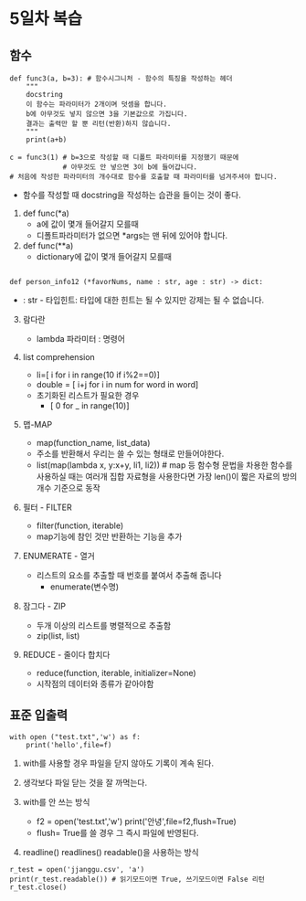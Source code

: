 # 5일차 복습

## 함수

```
def func3(a, b=3): # 함수시그니처 - 함수의 특징을 작성하는 헤더
    """
    docstring
    이 함수는 파라미터가 2개이며 덧셈을 합니다.
    b에 아무것도 넣지 않으면 3을 기본값으로 가집니다.
    결과는 출력만 할 뿐 리턴(반환)하지 않습니다.
    """
    print(a+b)

c = func3(1) # b=3으로 작성할 때 디폴트 파라미터를 지정했기 때문에
             # 아무것도 안 넣으면 3이 b에 들어갑니다.
# 처음에 작성한 파라미터의 개수대로 함수를 호출할 때 파라미터를 넘겨주셔야 합니다.
```

- 함수를 작성할 때 docstring을 작성하는 습관을 들이는 것이 좋다.

1. def func(\*a)
   - a에 값이 몇개 들어갈지 모를때
   - 디폴트파라미터가 없으면 \*args는 맨 뒤에 있어야 합니다.
2. def func(\*\*a)
   - dictionary에 값이 몇개 들어갈지 모를때

```

def person_info12 (*favorNums, name : str, age : str) -> dict:

```

- : str - 타입힌트: 타입에 대한 힌트는 될 수 있지만 강제는 될 수 없습니다.

3. 람다란

   - lambda 파라미터 : 명령어

4. list comprehension
   - li=[ i for i in range(10 if i%2==0)]
   - double = [ i+j for i in num for word in word]
   - 초기화된 리스트가 필요한 경우
     - [ 0 for _ in range(10)]
5. 맵-MAP

   - map(function_name, list_data)
   - 주소를 반환해서 우리는 쓸 수 있는 형태로 만들어야한다.
   - list(map(lambda x, y:x+y, li1, li2)) # map 등 함수형 문법을 차용한 함수를 사용하실 때는 여러개 집합 자료형을 사용한다면 가장 len()이 짧은 자료의 방의 개수 기준으로 동작

6. 필터 - FILTER

   - filter(function, iterable)
   - map기능에 참인 것만 반환하는 기능을 추가

7. ENUMERATE - 열거

   - 리스트의 요소를 추출할 때 번호를 붙여서 추출해 줍니다
     - enumerate(변수명)

8. 잠그다 - ZIP

   - 두개 이상의 리스트를 병렬적으로 추출함
   - zip(list, list)

9. REDUCE - 줄이다 합치다
   - reduce(function, iterable, initializer=None)
   - 시작점의 데이터와 종류가 같아야함

## 표준 입출력

```
with open ("test.txt",'w') as f:
    print('hello',file=f)
```

1. with를 사용할 경우 파일을 닫지 않아도 기록이 계속 된다.
2. 생각보다 파일 닫는 것을 잘 까먹는다.
3. with를 안 쓰는 방식

   - f2 = open('test.txt','w')
     print('안녕',file=f2,flush=True)
   - flush= True를 쓸 경우 그 즉시 파일에 반영된다.

4. readline() readlines() readable()을 사용하는 방식

```
r_test = open('jjanggu.csv', 'a')
print(r_test.readable()) # 읽기모드이면 True, 쓰기모드이면 False 리턴
r_test.close()
```
